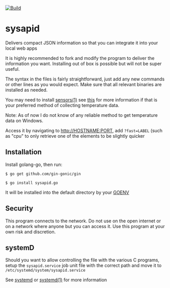 [![Build](https://github.com/dchansen06/sysapid/actions/workflows/build.yml/badge.svg)](https://github.com/dchansen06/sysapid/actions/workflows/build.yml)
# sysapid
Delivers compact JSON information so that you can integrate it into your local web apps

It is highly recommended to fork and modify the program to deliver the information you want. Installing out of box is possible but will not be super useful.

The syntax in the files is fairly straightforward, just add any new commands or other lines as you would expect. Make sure that all relevant binaries are installed as needed.

You may need to install [sensors(1)](https://linux.die.net/man/1/sensors) see [this](https://help.ubuntu.com/community/SensorInstallHowto) for more information if that is your preferred method of collecting temperature data.

Note: As of now I do not know of any reliable method to get temperature data on Windows.

Access it by navigating to [http://HOSTNAME:PORT](http://localhost:8080), add `?fast=LABEL` (such as "cpu" to only retrieve one of the elements to be slightly quicker

## Installation
Install golang-go, then run:

```$ go get github.com/gin-gonic/gin```

```$ go install sysapid.go```

It will be installed into the default directory by your [GOENV](https://go.dev/doc/tutorial/compile-install)

## Security
This program connects to the network. Do not use on the open internet or on a network where anyone but you can access it. Use this program at your own risk and discretion.

## systemD
Should you want to allow controlling the file with the various C programs, setup the `sysapid.service` job unit file with the correct path and move it to `/etc/systemd/system/sysapid.service`

See [systemd](https://wiki.debian.org/systemd) or [systemd(1)](https://man7.org/linux/man-pages/man1/systemd.1.html) for more information
